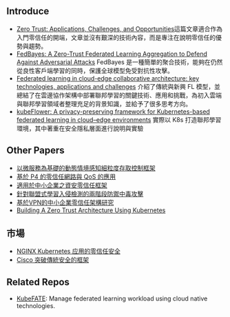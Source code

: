 ## Introduce
- [Zero Trust: Applications, Challenges, and Opportunities](https://hackmd.io/@okii77/SysAMBE90)這篇文章適合作為入門零信任的開端，文章並沒有艱深的技術內容，而是專注在說明零信任的優勢與趨勢。
- [FedBayes: A Zero-Trust Federated Learning Aggregation to Defend Against Adversarial Attacks](https://hackmd.io/@okii77/rJrEKt9hC) FedBayes 是一種簡單的聚合技術，能夠在仍然從良性客戶端學習的同時，保護全球模型免受對抗性攻擊。
- [Federated learning in cloud-edge collaborative architecture: key technologies, applications and challenges](https://hackmd.io/@okii77/S17M3i93A) 介紹了傳統與新興 FL 模型，並總結了在雲邊協作架構中部署聯邦學習的關鍵技術、應用和挑戰，為初入雲端與聯邦學習領域者整理充足的背景知識，並給予了很多思考方向。
- [kubeFlower: A privacy-preserving framework for Kubernetes-based federated learning in cloud–edge environments](https://hackmd.io/or52JxS1Qa66d9S4RHPwqg?both) 實際以 K8s 打造聯邦學習環境，其中著重在安全隱私層面進行說明與實驗

## Other Papers
- [以微服務為基礎的動態情境感知細粒度存取控制框架](https://etheses.lib.ntust.edu.tw/thesis/detail/1cafba3dd757870c6c81af08fc106690/?seq=9)
- [基於 P4 的零信任網路與 QoS 的應用](https://etheses.lib.ntust.edu.tw/thesis/detail/c146da0fdbfdc79504281ab60d788192/?seq=2)
- [適用於中小企業之資安零信任框架](https://etheses.lib.ntust.edu.tw/thesis/detail/cad8c547ad720a58fd6c97c22f018bcf/?seq=3)
- [針對聯盟式學習入侵檢測的兩階段防禦中毒攻擊](https://etheses.lib.ntust.edu.tw/thesis/detail/ecc938280b5b0a425671f2b837044370/?seq=7)
- [基於VPN的中小企業零信任架構研究](https://ndltd.ncl.edu.tw/cgi-bin/gs32/gsweb.cgi/login?o=dnclcdr&s=id=%22111NTTI5396024%22.&searchmode=basic)
- [Building A Zero Trust Architecture Using Kubernetes](https://ieeexplore.ieee.org/abstract/document/9418203)

## 市場
- [NGINX Kubernetes 应用的零信任安全](https://www.nginx-cn.net/solutions/zero-trust/)
- [Cisco 突破傳統安全的框架](https://www.cisco.com/c/dam/global/zh_tw/products/security/pdf/zero-trust-going-beyond-the-perimeter.pdf)

## Related Repos
- [KubeFATE](https://github.com/FederatedAI/KubeFATE): Manage federated learning workload using cloud native technologies.
